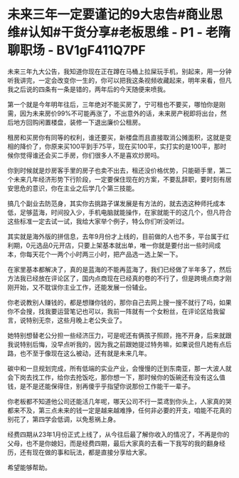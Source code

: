 # 未来三年一定要谨记的9大忠告#商业思维#认知#干货分享#老板思维 - P1 - 老隋聊职场 - BV1gF411Q7PF

未来三年九大公告，我知道你现在正在蹲在马桶上拉屎玩手机，别起来，用一分钟听我讲完，一定会改变你一生的，你可以把我这条视频收藏起来，明年来看，但凡我之后说的四条有一条是错的，两年后的今天随便来喷我。

第一个就是今年明年往后，三年绝对不能买房了，宁可租也不要买，哪怕你是刚需，因为未来房价99%不可能再涨了，不出意外的话，未来房产税即将出台，然后地方回购闲置楼盘，装修一下退出廉价公租房。

租房和买房你有同等的权利，谁还要买，新楼盘而且直接取消公摊面积，这就是变相的降价了，你原来买100平到手75平，现在买100平，实打实的是100平，那时候你觉得谁还会买二手房，你们很多人不是喜欢炒房吗。

你到时候就是炒房客手里的房子也卖不出去，租还没价格优势，只能砸手里，第二个未来几年经济形势下行阶段，一定要保住现在的方案，不要乱辞职，要时刻有居安思危的意识，你在主业之后学几个第三技能。

搞几个副业去防范身，其实你去挑路子谋发展是有方法的，就去选这种师托成本低，足够蓝海，时间投入少，手机电脑就能操作，在家就能干的这几个，但凡符合这些标准一定去试一试，我给大家举个例子，特么你们听没听过。

其实就是海外版的拼信息，去年9月份才上线的，目前做的人也不多，平台属于红利期，0元选品0元开店，只要上架基本就出单，唯一你就是要付出一些时间成本，你每天花个一两个小时两三小时，把产品选一选上架一下。

在家里基本都解决了，真的是蓝海的不能再蓝海了，我们已经做了半年多了，然后方法我已经放在评论区了，国内点商现在已经真的卷的不行了，但是跨境点商才刚刚开始，又不耽误你主业工作，还能发展一份辅业。

你老说教别人赚钱的，都是想赚你钱的，那你自己去网上搜一搜不就行了吗，如果你不会搜，找我要运营笔记也可以，我前一阵就有一个女粉丝，在评论区给我留言，说特别无奈，这些月晚上老公失业了。

她特别想替老公分担一些经济压力，可是呢还有俩孩子照顾，拖不开身，后来就跟我说特别后悔，没早点听我的，因为我之前跟她提过特务嘛，如果说但凡她有点后路，也不至于像现在这么被动，还有就是未来几年。

碳中和一旦规划完成，所有低端的实业产业，会慢慢的迁到东南亚，那一大波人就会下岗去找工作，给你去抢饭吃，那你想一下，那时候你的饭碗还有没有这么值钱，是不是还能保得住，别再傻乎乎指望你说那份工作能干一辈子。

你老板都不知道他公司还能活几年呢，哪天公司不行一菜鸢到你头上，人家真的哭都来不及，第三点未来的钱一定是越来越难挣，任何非必要的开支，咱能不花真的别花了，第四学会低调，以免惹祸上身。

经费四期从23年1月份正式上线了，从今往后最了解你收入的情况了，不再是你的父母，也不是你媳妇，而是经费四期，最后大家真的去看一下我写的我的翻身经历，还有现在做的事和玩法，都是直接分享给大家。

希望能够帮助。